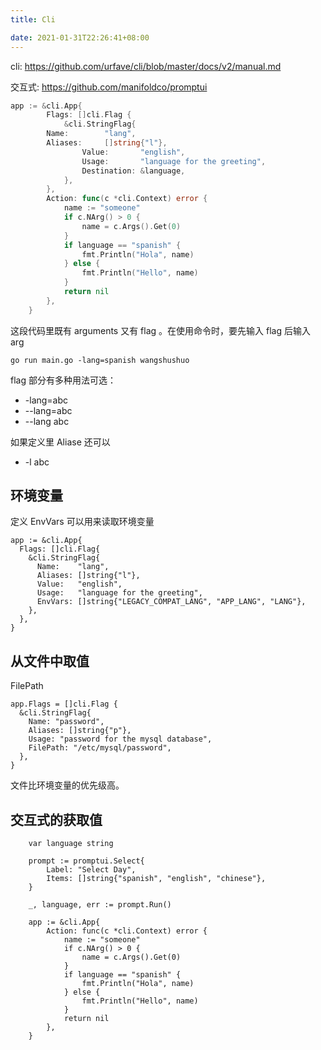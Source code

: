 ```yaml
---
title: Cli

date: 2021-01-31T22:26:41+08:00
---
```

cli: https://github.com/urfave/cli/blob/master/docs/v2/manual.md

交互式: https://github.com/manifoldco/promptui

```go
app := &cli.App{
		Flags: []cli.Flag {
			&cli.StringFlag{
        Name:        "lang",
        Aliases:     []string{"l"},
				Value:       "english",
				Usage:       "language for the greeting",
				Destination: &language,
			},
		},
		Action: func(c *cli.Context) error {
			name := "someone"
			if c.NArg() > 0 {
				name = c.Args().Get(0)
			}
			if language == "spanish" {
				fmt.Println("Hola", name)
			} else {
				fmt.Println("Hello", name)
			}
			return nil
		},
	}
```

这段代码里既有 arguments 又有 flag 。在使用命令时，要先输入 flag 后输入 arg

```
go run main.go -lang=spanish wangshushuo
```
flag 部分有多种用法可选：
- -lang=abc
- --lang=abc
- --lang abc

如果定义里 Aliase 还可以
- -l abc

## 环境变量

定义 EnvVars 可以用来读取环境变量
```
app := &cli.App{
  Flags: []cli.Flag{
    &cli.StringFlag{
      Name:    "lang",
      Aliases: []string{"l"},
      Value:   "english",
      Usage:   "language for the greeting",
      EnvVars: []string{"LEGACY_COMPAT_LANG", "APP_LANG", "LANG"},
    },
  },
}
```

## 从文件中取值
FilePath
```
app.Flags = []cli.Flag {
  &cli.StringFlag{
    Name: "password",
    Aliases: []string{"p"},
    Usage: "password for the mysql database",
    FilePath: "/etc/mysql/password",
  },
}
```

文件比环境变量的优先级高。

## 交互式的获取值

```
	var language string

	prompt := promptui.Select{
		Label: "Select Day",
		Items: []string{"spanish", "english", "chinese"},
	}

	_, language, err := prompt.Run()

	app := &cli.App{
		Action: func(c *cli.Context) error {
			name := "someone"
			if c.NArg() > 0 {
				name = c.Args().Get(0)
			}
			if language == "spanish" {
				fmt.Println("Hola", name)
			} else {
				fmt.Println("Hello", name)
			}
			return nil
		},
	}
```